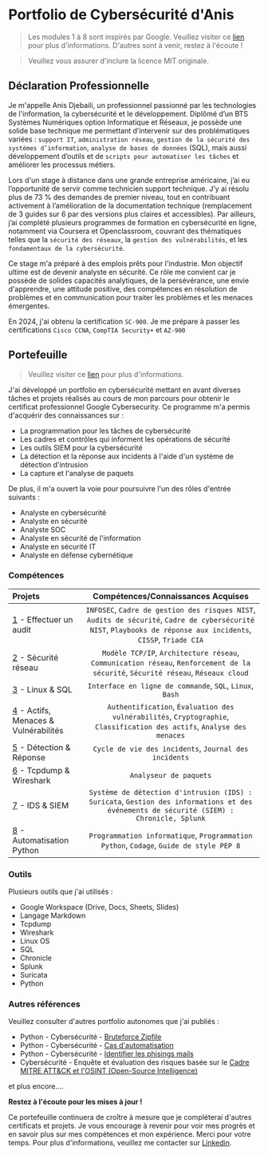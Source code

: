 # Portfolio de Cybersécurité d'Anis
> Les modules 1 à 8 sont inspirés par Google. Veuillez visiter ce [lien](https://www.coursera.org/google-certificates/cybersecurity-certificate) pour plus d'informations. D'autres sont à venir, restez à l'écoute !

> Veuillez vous assurer d'inclure la licence MIT originale.

## Déclaration Professionnelle
Je m'appelle Anis Djebaili, un professionnel passionné par les technologies de l'information, la cybersécurité et le développement. Diplômé d’un BTS Systèmes Numériques option Informatique et Réseaux, je possède une solide base technique me permettant d’intervenir sur des problématiques variées : `support IT`, `administration réseau`, `gestion de la sécurité des systèmes d’information`, `analyse de bases de données` (SQL), mais aussi développement d’outils et de `scripts pour automatiser les tâches` et améliorer les processus métiers. 

Lors d'un stage à distance dans une grande entreprise américaine, j’ai eu l’opportunité de servir comme technicien support technique. J’y ai résolu plus de 73 % des demandes de premier niveau, tout en contribuant activement à l’amélioration de la documentation technique (remplacement de 3 guides sur 6 par des versions plus claires et accessibles). Par ailleurs, j’ai complété plusieurs programmes de formation en cybersécurité en ligne, notamment via Coursera et Openclassroom, couvrant des thématiques telles que la `sécurité des réseaux`, la `gestion des vulnérabilités`, et les `fondamentaux de la cybersécurité`.

Ce stage m'a préparé à des emplois prêts pour l'industrie. Mon objectif ultime est de devenir analyste en sécurité. Ce rôle me convient car je possède de solides capacités analytiques, de la persévérance, une envie d'apprendre, une attitude positive, des compétences en résolution de problèmes et en communication pour traiter les problèmes et les menaces émergentes.

En 2024, j'ai obtenu la certification `SC-900`. Je me prépare à passer les certifications `Cisco CCNA`, `CompTIA Security+` et `AZ-900`

## Portefeuille
> Veuillez visiter ce [lien](https://www.coursera.org/professional-certificates/google-cybersecurity) pour plus d'informations.

J'ai développé un portfolio en cybersécurité mettant en avant diverses tâches et projets réalisés au cours de mon parcours pour obtenir le certificat professionnel Google Cybersecurity. Ce programme m'a permis d'acquérir des connaissances sur :
* La programmation pour les tâches de cybersécurité
* Les cadres et contrôles qui informent les opérations de sécurité
* Les outils SIEM pour la cybersécurité
* La détection et la réponse aux incidents à l'aide d'un système de détection d'intrusion
* La capture et l'analyse de paquets

De plus, il m'a ouvert la voie pour poursuivre l'un des rôles d'entrée suivants :
* Analyste en cybersécurité
* Analyste en sécurité
* Analyste SOC
* Analyste en sécurité de l'information
* Analyste en sécurité IT
* Analyste en défense cybernétique

### Compétences
| Projets | Compétences/Connaissances Acquises |
| :--- |:---:|
| [1](https://github.com/anis-djeb/Anis-Portfolio-Cybersecurite/tree/main/1%20-%20Effectuer%20un%20audit) - Effectuer un audit | `INFOSEC`, `Cadre de gestion des risques NIST`, `Audits de sécurité`, `Cadre de cybersécurité NIST`, `Playbooks de réponse aux incidents`, `CISSP`, `Triade CIA` |
| [2](https://github.com/anis-djeb/Anis-Portfolio-Cybersecurite/tree/main/2%20-%20S%C3%A9curit%C3%A9%20du%20r%C3%A9seau) - Sécurité réseau | `Modèle TCP/IP`,  `Architecture réseau`, `Communication réseau`, `Renforcement de la sécurité`, `Sécurité réseau`, `Réseaux cloud` | 
| [3](https://github.com/anis-djeb/Anis-Portfolio-Cybersecurite/tree/main/3%20-%20Linux%20%26%20SQL) - Linux & SQL | `Interface en ligne de commande`, `SQL`, `Linux`, `Bash` | 
| [4](https://github.com/anis-djeb/Anis-Portfolio-Cybersecurite/tree/main/4%20-%20Actifs%2C%20menaces%20%26%20vuln%C3%A9rabilit%C3%A9s	) - Actifs, Menaces & Vulnérabilités | `Authentification`, `Évaluation des vulnérabilités`, `Cryptographie`, `Classification des actifs`, `Analyse des menaces`|
| [5](https://github.com/anis-djeb/Anis-Portfolio-Cybersecurite/tree/main/5%20-%20D%C3%A9tection%20%26%20r%C3%A9ponse) - Détection & Réponse | `Cycle de vie des incidents`, `Journal des incidents` |
| [6](https://github.com/anis-djeb/Anis-Portfolio-Cybersecurite/tree/main/6%20-%20Tcpdump%20%26%20Wireshark) - Tcpdump & Wireshark | `Analyseur de paquets` | 
| [7](https://github.com/anis-djeb/Anis-Portfolio-Cybersecurite/tree/main/7%20-%20IDS%20%26%20SIEM) - IDS & SIEM | `Système de détection d'intrusion (IDS) : Suricata`, `Gestion des informations et des événements de sécurité (SIEM) : Chronicle, Splunk` |
| [8](https://github.com/anis-djeb/Anis-Portfolio-Cybersecurite/tree/main/8%20-%20Automatisation%20Python) - Automatisation Python | `Programmation informatique`, `Programmation Python`, `Codage`, `Guide de style PEP 8`| 

### Outils
Plusieurs outils que j'ai utilisés :
* Google Workspace (Drive, Docs, Sheets, Slides)
* Langage Markdown
* Tcpdump
* Wireshark
* Linux OS
* SQL
* Chronicle
* Splunk
* Suricata
* Python

### Autres références
Veuillez consulter d'autres portfolio autonomes que j'ai publiés :
* Python - Cybersécurité - [Bruteforce Zipfile](https://github.com/anis-djeb/Python-Cybersecurite-Bruteforce-zipfile)
* Python - Cybersécurité - [Cas d'automatisation](https://github.com/anis-djeb/Python-Cybersecurite-Cas-Automatisation)
* Python - Cybersécurité - [Identifier les phisings mails](https://github.com/anis-djeb/Python-Script-Identifier-Phising-Mails) 
* Cybersécurité - Enquête et évaluation des risques basée sur le [Cadre MITRE ATT&CK et l'OSINT (Open-Source Intelligence)](https://github.com/anis-djeb/Cybersecurite-Enquete-Rapport-Risque-Principal)

et plus encore....

**Restez à l'écoute pour les mises à jour !**

Ce portefeuille continuera de croître à mesure que je compléterai d'autres certificats et projets. Je vous encourage à revenir pour voir mes progrès et en savoir plus sur mes compétences et mon expérience.
Merci pour votre temps. Pour plus d'informations, veuillez me contacter sur [Linkedin](https://www.linkedin.com/in/anis-djebaili/).
